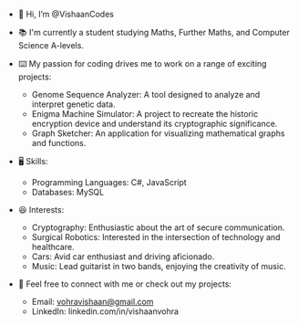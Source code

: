 - 👋 Hi, I’m @VishaanCodes
- 📚 I'm currently a student studying Maths, Further Maths, and Computer Science A-levels.

- ⌨️ My passion for coding drives me to work on a range of exciting projects:
   - Genome Sequence Analyzer: A tool designed to analyze and interpret genetic data.
   - Enigma Machine Simulator: A project to recreate the historic encryption device and understand its cryptographic significance.
   - Graph Sketcher: An application for visualizing mathematical graphs and functions.

- 🖥️ Skills:
   - Programming Languages: C#, JavaScript
   - Databases: MySQL
  
- 😆 Interests:
   - Cryptography: Enthusiastic about the art of secure communication.
   - Surgical Robotics: Interested in the intersection of technology and healthcare.
   - Cars: Avid car enthusiast and driving aficionado.
   - Music: Lead guitarist in two bands, enjoying the creativity of music. 

- 🤝 Feel free to connect with me or check out my projects:
   - Email: vohravishaan@gmail.com
   - LinkedIn: linkedin.com/in/vishaanvohra


<!---
VishaanVohra/VishaanVohra is a ✨ special ✨ repository because its `README.md` (this file) appears on your GitHub profile.
You can click the Preview link to take a look at your changes.
--->
